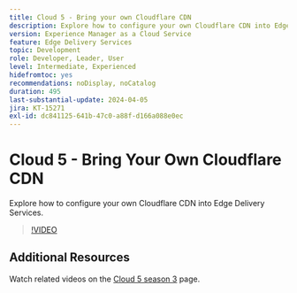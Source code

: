 ```yaml
---
title: Cloud 5 - Bring your own Cloudflare CDN
description: Explore how to configure your own Cloudflare CDN into Edge Delivery Services.
version: Experience Manager as a Cloud Service
feature: Edge Delivery Services
topic: Development
role: Developer, Leader, User
level: Intermediate, Experienced
hidefromtoc: yes
recommendations: noDisplay, noCatalog
duration: 495
last-substantial-update: 2024-04-05
jira: KT-15271
exl-id: dc841125-641b-47c0-a88f-d166a088e0ec
---
```

# Cloud 5 - Bring Your Own Cloudflare CDN

Explore how to configure your own Cloudflare CDN into Edge Delivery Services.

>[!VIDEO](https://video.tv.adobe.com/v/3428100/?quality=12&learn=on)

## Additional Resources

Watch related videos on the [Cloud 5 season 3](../cloud5-season-3.md) page.
